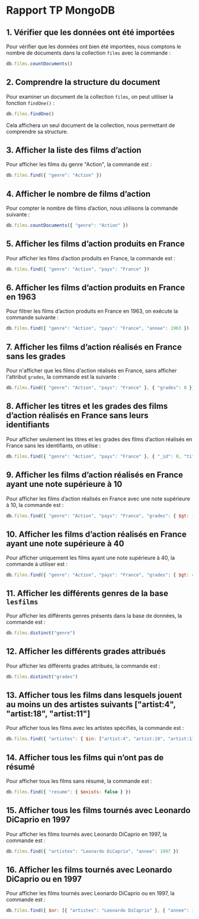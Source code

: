 # Rapport TP MongoDB 

## 1. Vérifier que les données ont été importées
Pour vérifier que les données ont bien été importées, nous comptons le nombre de documents dans la collection `films` avec la commande :

```javascript
db.films.countDocuments()
```

## 2. Comprendre la structure du document
Pour examiner un document de la collection `films`, on peut utiliser la fonction `findOne()` :

```javascript
db.films.findOne()
```

Cela affichera un seul document de la collection, nous permettant de comprendre sa structure.

## 3. Afficher la liste des films d’action
Pour afficher les films du genre "Action", la commande est :

```javascript
db.films.find({ "genre": "Action" })
```

## 4. Afficher le nombre de films d’action
Pour compter le nombre de films d’action, nous utilisons la commande suivante :

```javascript
db.films.countDocuments({ "genre": "Action" })
```

## 5. Afficher les films d’action produits en France
Pour afficher les films d’action produits en France, la commande est :

```javascript
db.films.find({ "genre": "Action", "pays": "France" })
```

## 6. Afficher les films d’action produits en France en 1963
Pour filtrer les films d’action produits en France en 1963, on exécute la commande suivante :

```javascript
db.films.find({ "genre": "Action", "pays": "France", "annee": 1963 })
```

## 7. Afficher les films d’action réalisés en France sans les grades
Pour n'afficher que les films d'action réalisés en France, sans afficher l'attribut `grades`, la commande est la suivante :

```javascript
db.films.find({ "genre": "Action", "pays": "France" }, { "grades": 0 })
```

## 8. Afficher les titres et les grades des films d’action réalisés en France sans leurs identifiants
Pour afficher seulement les titres et les grades des films d’action réalisés en France sans les identifiants, on utilise :

```javascript
db.films.find({ "genre": "Action", "pays": "France" }, { "_id": 0, "titre": 1, "grades": 1 })
```

## 9. Afficher les films d’action réalisés en France ayant une note supérieure à 10
Pour afficher les films d’action réalisés en France avec une note supérieure à 10, la commande est :

```javascript
db.films.find({ "genre": "Action", "pays": "France", "grades": { $gt: 10 } }, { "_id": 0, "titre": 1, "grades": 1 })
```

## 10. Afficher les films d’action réalisés en France ayant une note supérieure à 40
Pour afficher uniquement les films ayant une note supérieure à 40, la commande à utiliser est :

```javascript
db.films.find({ "genre": "Action", "pays": "France", "grades": { $gt: 40 } }, { "_id": 0, "titre": 1, "grades": 1 })
```

## 11. Afficher les différents genres de la base `lesfilms`
Pour afficher les différents genres présents dans la base de données, la commande est :

```javascript
db.films.distinct("genre")
```

## 12. Afficher les différents grades attribués
Pour afficher les différents grades attribués, la commande est :

```javascript
db.films.distinct("grades")
```

## 13. Afficher tous les films dans lesquels jouent au moins un des artistes suivants ["artist:4", "artist:18", "artist:11"]
Pour afficher tous les films avec les artistes spécifiés, la commande est :

```javascript
db.films.find({ "artistes": { $in: ["artist:4", "artist:18", "artist:11"] } })
```

## 14. Afficher tous les films qui n’ont pas de résumé
Pour afficher tous les films sans résumé, la commande est :

```javascript
db.films.find({ "resume": { $exists: false } })
```

## 15. Afficher tous les films tournés avec Leonardo DiCaprio en 1997
Pour afficher les films tournés avec Leonardo DiCaprio en 1997, la commande est :

```javascript
db.films.find({ "artistes": "Leonardo DiCaprio", "annee": 1997 })
```

## 16. Afficher les films tournés avec Leonardo DiCaprio ou en 1997
Pour afficher les films tournés avec Leonardo DiCaprio ou en 1997, la commande est :

```javascript
db.films.find({ $or: [{ "artistes": "Leonardo DiCaprio" }, { "annee": 1997 }] })
```
